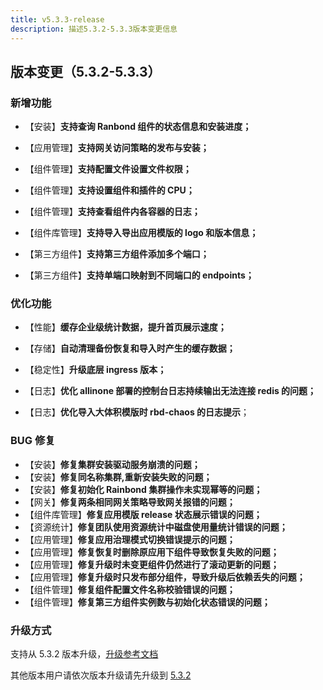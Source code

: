 ```yaml
---
title: v5.3.3-release
description: 描述5.3.2-5.3.3版本变更信息
---
```


## 版本变更（5.3.2-5.3.3）

### 新增功能

- 【安装】**支持查询 Ranbond 组件的状态信息和安装进度；**

- 【应用管理】**支持网关访问策略的发布与安装；**

- 【组件管理】**支持配置文件设置文件权限；**

- 【组件管理】**支持设置组件和插件的 CPU；**

- 【组件管理】**支持查看组件内各容器的日志；**

- 【组件库管理】**支持导入导出应用模版的 logo 和版本信息；**

- 【第三方组件】**支持第三方组件添加多个端口；**

- 【第三方组件】**支持单端口映射到不同端口的 endpoints；**

### 优化功能

- 【性能】**缓存企业级统计数据，提升首页展示速度；**

- 【存储】**自动清理备份恢复和导入时产生的缓存数据；**

- 【稳定性】**升级底层 ingress 版本；**

- 【日志】**优化 allinone 部署的控制台日志持续输出无法连接 redis 的问题；**

- 【日志】**优化导入大体积模版时 rbd-chaos 的日志提示**；

### BUG 修复

- 【安装】**修复集群安装驱动服务崩溃的问题；**
- 【安装】**修复同名称集群,重新安装失败的问题；**
- 【安装】**修复初始化 Rainbond 集群操作未实现幂等的问题；**
- 【网关】**修复两条相同网关策略导致网关报错的问题；**
- 【组件库管理】**修复应用模版 release 状态展示错误的问题；**
- 【资源统计】**修复团队使用资源统计中磁盘使用量统计错误的问题；**
- 【应用管理】**修复应用治理模式切换错误提示的问题；**
- 【应用管理】**修复恢复时删除原应用下组件导致恢复失败的问题；**
- 【应用管理】**修复升级时未变更组件仍然进行了滚动更新的问题；**
- 【应用管理】**修复升级时只发布部分组件，导致升级后依赖丢失的问题；**
- 【组件管理】**修复组件配置文件名称校验错误的问题；**
- 【组件管理】**修复第三方组件实例数与初始化状态错误的问题；**

### 升级方式

支持从 5.3.2 版本升级，[升级参考文档](/docs/upgrade/5.3.3-upgrade/)

其他版本用户请依次版本升级请先升级到 [5.3.2](/docs/upgrade/5.3.2-upgrade/)
